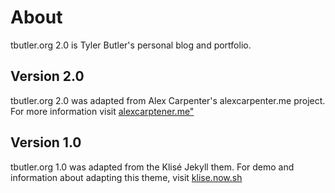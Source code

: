 # About 
tbutler.org 2.0 is Tyler Butler's personal blog and portfolio. 

## Version 2.0  

tbutler.org 2.0 was adapted from Alex Carpenter's alexcarpenter.me project. For more information visit [alexcarptener.me"](https://github.com/alexcarpenter/alexcarpenter.me) 

## Version 1.0

tbutler.org 1.0 was adapted from the Klisé Jekyll them. For demo and information about adapting this theme, visit <a href="https://klise.now.sh" target="_blank" rel="noopener">klise.now.sh</a>